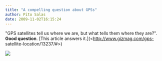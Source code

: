 ```yaml
---
title: "A compelling question about GPSs"
author: Pito Salas
date: 2009-11-02T16:15:24
---
```




"GPS satellites tell us where we are, but what tells them where they are?".
**Good question**. [This article answers it.](<http://www.gizmag.com/gps-
satellite-location/13237/#>)

![](https://i0.wp.com/img.zemanta.com/pixy.gif?w=584)


